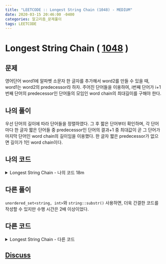 ```yaml
---
title: "LEETCODE :: Longest String Chain (1048) - MEDIUM"
date: 2020-03-15 20:46:00 -0400
categories: 알고리즘_문제풀이 
tags: LEETCODE
---
```


# Longest String Chain ( [1048](https://leetcode.com/problems/longest-string-chain) )

## 문제
영어단어 word1에 알파벳 소문자 한 글자를 추가해서 word2를 만들 수 있을 때, word1는 word2의 predecessor라 하자. 주어진 단어들을 이용하여, i번째 단어가 i+1번째 단어의 predecessor인 단어들의 모임인 word chain의 최대길이를 구해야 한다.

## 나의 풀이
우선 단어의 길이에 따라 단어들을 정렬하였다. 그 후 짧은 단어부터 확인하며, 각 단어마다 한 글자 짧은 단어들 중 predecessor인 단어의 결과+1 중 최대값이 곧 그 단어가 마지막 단어인 word chain의 길이임을 이용했다. 한 글자 짧은 predecessor가 없으면 길이가 1인 word chain이다.

## 나의 코드

<details>
<summary>Longest String Chain - 나의 코드 18m</summary>
<div markdown="1">

  
```
class Solution {
public:
    static bool compar(const string a, const string b) {
        return (a.length()<b.length());
    }
    friend bool operator<(string a, string b) {
        return a.length()<b.length();
    }
    
    int longestStrChain(vector<string>& words) {
        if(words.empty()) return 0;
        sort(words.begin(),words.end(),compar);
        int a=0;
        vector<int> v;
        int l=1, idx=0;
        for (int i=0;i<words.size();i++) {
            string x=words[i];
            if(x.length()==1) {
                v.push_back(1);
                a=1;
            } else {
                if(x.length()>l) {
                    l=x.length();
                    idx=i;
                }
                int maxV=1;
                for (int j=idx-1;j>=0;j--) {
                    string pred=words[j];
                    if(pred.length()+1!=x.length()) break;
                    
                    int diff=0, k=0;
                    for (int myInd=0;myInd<x.length();myInd++) {
                        if(pred[k]==x[myInd]) {k++;}
                        else {
                            diff++;
                            
                            if(diff>1) break;
                            
                        }
                    }
                    if(diff==1) maxV=max(maxV,v[j]+1);
                }
                v.push_back(maxV);
                a=max(a,maxV);
            }
        }
        
        return a;
        
    }
};

```
</div>
</details>  

## 다른 풀이
`unordered_set<string, int>`와 `string::substr()` 사용하면, 더욱 간결한 코드를 작성할 수 있지만 수행 시간은 2배 이상이었다.  

## 다른 코드

<details>
<summary>Longest String Chain - 다른 코드</summary>
<div markdown="1">
  
```
class Solution {
public:
    static bool compar(const string a, const string b) {
        return (a.length()<b.length());
    }
    friend bool operator<(string a, string b) {
        return a.length()<b.length();
    }
    
    int longestStrChain(vector<string>& words) {
        if(words.empty()) return 0;
        sort(words.begin(),words.end(),compar);
        int a=0;
        vector<int> v;
        int l=1, idx=0;
        unordered_map<string, int> myMap;
        for (int i=0;i<words.size();i++) {
            int val=1;
            for (int j=0;j<words[i].size();j++) {
                val=max(val,1+myMap[words[i].substr(0,j)+words[i].substr(j+1)]);
            }
            
            a=max(a,val);
            myMap[words[i]]=val;
            
        }
        
        return a;
        
    }
};

```
</div>
</details>  

## [Discuss](https://leetcode.com/problems/longest-string-chain/discuss/541244/C%2B%2B-Fast-DP-Solution)